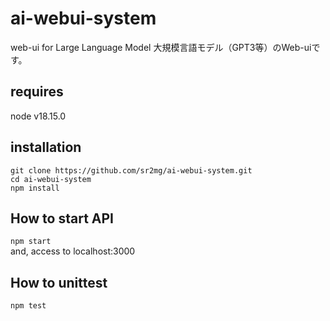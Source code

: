 # ai-webui-system
web-ui for Large Language Model
大規模言語モデル（GPT3等）のWeb-uiです。

## requires
node v18.15.0
## installation
`git clone https://github.com/sr2mg/ai-webui-system.git`  
`cd ai-webui-system`  
`npm install`  

## How to start API
`npm start`  
and, access to localhost:3000

## How to unittest
`npm test`  